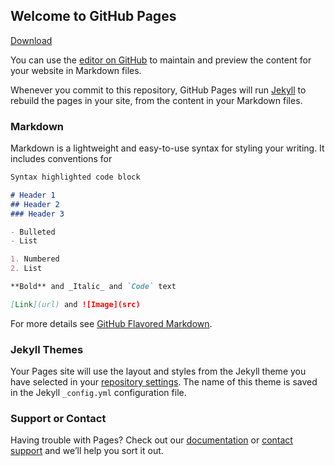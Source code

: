 ## Welcome to GitHub Pages

<!-- Place this tag where you want the button to render. -->
<a class="github-button" href="https://github.com/urankajtazaj/store-ms/archive/master.zip" data-icon="octicon-cloud-download" data-size="large" aria-label="Download urankajtazaj/store-ms on GitHub">Download</a>

You can use the [editor on GitHub](https://github.com/urankajtazaj/urankajtazaj.github.com/edit/master/index.md) to maintain and preview the content for your website in Markdown files.

Whenever you commit to this repository, GitHub Pages will run [Jekyll](https://jekyllrb.com/) to rebuild the pages in your site, from the content in your Markdown files.

### Markdown

Markdown is a lightweight and easy-to-use syntax for styling your writing. It includes conventions for

```markdown
Syntax highlighted code block

# Header 1
## Header 2
### Header 3

- Bulleted
- List

1. Numbered
2. List

**Bold** and _Italic_ and `Code` text

[Link](url) and ![Image](src)
```

For more details see [GitHub Flavored Markdown](https://guides.github.com/features/mastering-markdown/).

### Jekyll Themes

Your Pages site will use the layout and styles from the Jekyll theme you have selected in your [repository settings](https://github.com/urankajtazaj/urankajtazaj.github.com/settings). The name of this theme is saved in the Jekyll `_config.yml` configuration file.

### Support or Contact

Having trouble with Pages? Check out our [documentation](https://help.github.com/categories/github-pages-basics/) or [contact support](https://github.com/contact) and we’ll help you sort it out.

<!-- Place this tag in your head or just before your close body tag. -->
<script async defer src="https://buttons.github.io/buttons.js"></script>

